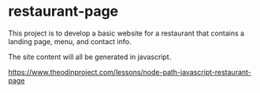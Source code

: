 # restaurant-page

This project is to develop a basic website for a restaurant that contains a landing page, menu, and contact info.

The site content will all be generated in javascript.

https://www.theodinproject.com/lessons/node-path-javascript-restaurant-page
